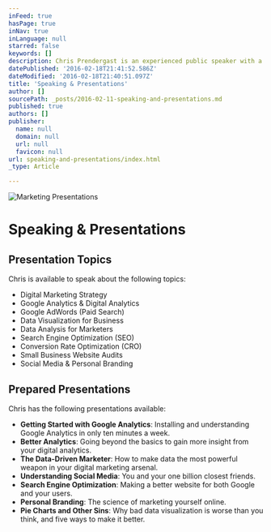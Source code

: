 ```yaml
---
inFeed: true
hasPage: true
inNav: true
inLanguage: null
starred: false
keywords: []
description: Chris Prendergast is an experienced public speaker with a variety of digital marketing and data analytics presentations for your business.
datePublished: '2016-02-18T21:41:52.586Z'
dateModified: '2016-02-18T21:40:51.097Z'
title: 'Speaking & Presentations'
author: []
sourcePath: _posts/2016-02-11-speaking-and-presentations.md
published: true
authors: []
publisher:
  name: null
  domain: null
  url: null
  favicon: null
url: speaking-and-presentations/index.html
_type: Article

---
```

![Marketing Presentations](https://the-grid-user-content.s3-us-west-2.amazonaws.com/ba5dc75b-6b49-48e8-844a-04ce73300a91.jpg)

# Speaking & Presentations

## Presentation Topics

Chris is available to speak about the following topics:

* Digital Marketing Strategy
* Google Analytics & Digital Analytics
* Google AdWords (Paid Search)
* Data Visualization for Business
* Data Analysis for Marketers
* Search Engine Optimization (SEO)
* Conversion Rate Optimization (CRO)
* Small Business Website Audits
* Social Media & Personal Branding

## Prepared Presentations

Chris has the following presentations available:

* **Getting Started with Google Analytics**: Installing and understanding Google Analytics in only ten minutes a week.
* **Better Analytics**: Going beyond the basics to gain more insight from your digital analytics.
* **The Data-Driven Marketer**: How to make data the most powerful weapon in your digital marketing arsenal.
* **Understanding Social Media**: You and your one billion closest friends.
* **Search Engine Optimization**: Making a better website for both Google and your users.
* **Personal Branding**: The science of marketing yourself online.
* **Pie Charts and Other Sins**: Why bad data visualization is worse than you think, and five ways to make it better.